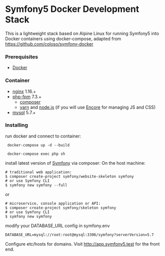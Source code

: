 # Symfony5 Docker Development Stack
This is a lightweight stack based on Alpine Linux for running Symfony5 into Docker containers using docker-compose, adapted from https://github.com/coloso/symfony-docker

### Prerequisites
* [Docker](https://www.docker.com/)

### Container
 - [nginx](https://pkgs.alpinelinux.org/packages?name=nginx&branch=v3.10) 1.16.+
 - [php-fpm](https://pkgs.alpinelinux.org/packages?name=php7&branch=v3.10) 7.3.+
    - [composer](https://getcomposer.org/) 
    - [yarn](https://yarnpkg.com/lang/en/) and [node.js](https://nodejs.org/en/) (if you will use [Encore](https://symfony.com/doc/current/frontend/encore/installation.html) for managing JS and CSS)
- [mysql](https://hub.docker.com/_/mysql/) 5.7.+

### Installing

run docker and connect to container:
```
 docker-compose up -d --build
```
```
 docker-compose exec php sh
```

install latest version of [Symfony](http://symfony.com/doc/current/setup.html) via composer:
On the host machine:
```
# traditional web application: 
$ composer create-project symfony/website-skeleton symfony
# or use Symfony CLI
$ symfony new symfony --full
```
or
```
# microservice, console application or API:
$ composer create-project symfony/skeleton symfony
# or use Symfony CLI
$ symfony new symfony
```

modify your DATABASE_URL config in symfony\.env 
```
DATABASE_URL=mysql://root:root@mysql:3306/symfony?serverVersion=5.7
```

Configure etc/hosts for domains. Visit http://app.symfony5.test for the front end. 

